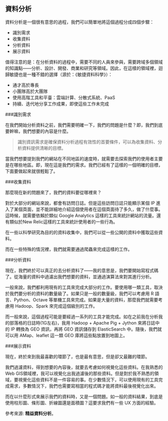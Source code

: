 資料分析
---

資料分析是一個很有意思的過程，我們可以簡單地將這個過程分成四個步驟：

 - 識別需求
 - 收集資料
 - 分析資料
 - 展示資料

值得注意的是：在分析資料的過程中，需要不同的人員來參與，需要跨域多個領域的知識點——分析、設計、開發、商業和研究等領域。因此，在這樣的領域裡，迴歸敏捷也是一種不錯的選擇（源於：《敏捷資料科學》）：

 - 通才高於專長
 - 小團隊高於大團隊
 - 使用高階工具和平臺：雲端計算、分散式系統、PaaS
 - 持續、迭代地分享工作成果，即使這些工作未完成

###識別需求

在我們開始分析資料之前，我們需要明確一下，我們的問題是什麼？即，我們到底要幹嘛，我們想要的內容是什麼。

> 識別資訊需求是確保資料分析過程有效性的首要條件，可以為收集資料、分析資料提供清晰的目標。

當我們想要提到我們的網站在不同地區的速度時，就需要去探索我們的使用者主要是在哪些地區。即，現在這是我們的需求。我們已經有了這樣的一個明確的目標，下面要做起來就很輕鬆了。

###收集資料

那麼現在新的問題來了，我們的資料要從哪裡來？

對於大部分的網站來說，都會有訪問日誌。但是這些訪問日誌只能顯示某個 IP 進入了某個頁面，並不能詳細地介紹這個使用者在這個頁面待了多久，做了什麼事。這時候，就需要依賴於類似 Google Analytics 這樣的工具來統計網站的流量。還有類似於New Relic這樣的工具來統計使用者的一些行為。

在一些以科學研究為目的的資料收集中，我們可以從一些公開的資料中獲取這些資料。

而在一些特殊的情況裡，我們就需要通過爬蟲來完成這樣的工作。

###分析資料

現在，我們終於可以真正的去分析資料了——我的意思是，我們要開始寫程式碼了。從海量的資料中過濾出我們想要的資料，並通過演算法來對其進行分析。

一般來說，我們都利用現有的工具來完成大部分的工作。要使用哪一類工具，取決於我們要分析的資料的數量級了。如果只是一般的數量級，我們可以考慮用 R 語言、Python、Octave 等單機工具來完成。如果是大量的資料，那麼我們就需要考慮用 Hadoop、Spark 來完成這個級別的工作。

而一般來說，這個過程可能是要經過一系列的工具才能完成。如在之前我在分析我的部落格的日誌時(1G左右)，我用 Hadoop + Apache Pig + Jython 來將日誌中的 IP 轉換為 GEO 資訊，再將 GEO 資訊儲存到 ElasticSearch 中。隨後，我們就可以用 AMap、leaflet 這一類 GEO 庫將這些點放置到地圖上。

###展示資料

現在，終於來到我最喜歡的環節了，也是最有意思，但是卻又最難的環節。

我們過濾資料，得到想要的內容後，就要去考慮如何視覺化這些資料。在我熟悉的 Web GIS領域裡，我可以視覺化出我過濾後的那些資料。但是對於我不熟悉的領域，要視覺化這些資料不是一件容易的事。在少數情況下，可以使用現有的工具完成需求，多數情況下，我們也需要寫相當的程式碼才能將資料最後視覺化出來。

而在以什麼形式來展示我們的資料時，又是一個問題。如一般的資料結果，到底是使用柱形圖、條形圖、折線圖還是面積圖？這要求我們有一些 UX 方面的經驗。

參考來源: **精益資料分析**。
